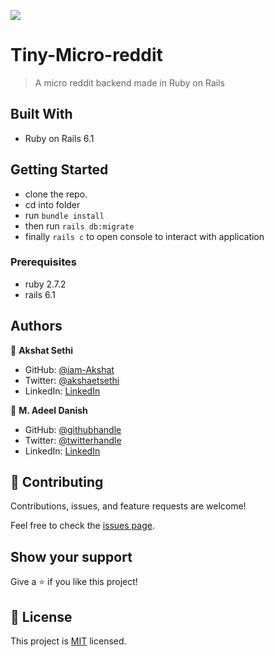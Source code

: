 ![](https://img.shields.io/badge/Microverse-blueviolet)

# Tiny-Micro-reddit

> A micro reddit backend made in Ruby on Rails


## Built With

- Ruby on Rails 6.1

## Getting Started

- clone the repo.
- cd into folder
- run `bundle install`
- then run `rails db:migrate`
- finally `rails c` to open console to interact with application

### Prerequisites
 - ruby 2.7.2
 - rails 6.1

## Authors

👤 **Akshat Sethi**

- GitHub: [@iam-Akshat](https://github.com/iam-Akshat)
- Twitter: [@akshaetsethi](https://twitter.com/akshatsethi)
- LinkedIn: [LinkedIn](https://linkedin.com/in/akshatsethi)

👤 **M. Adeel Danish**

- GitHub: [@githubhandle](https://github.com/bashforger)
- Twitter: [@twitterhandle](https://twitter.com/BashForge)
- LinkedIn: [LinkedIn](https://www.linkedin.com/Muhammad-adeel-danish)

## 🤝 Contributing

Contributions, issues, and feature requests are welcome!

Feel free to check the [issues page](issues/).

## Show your support

Give a ⭐️ if you like this project!

## 📝 License

This project is [MIT](lic.url) licensed.